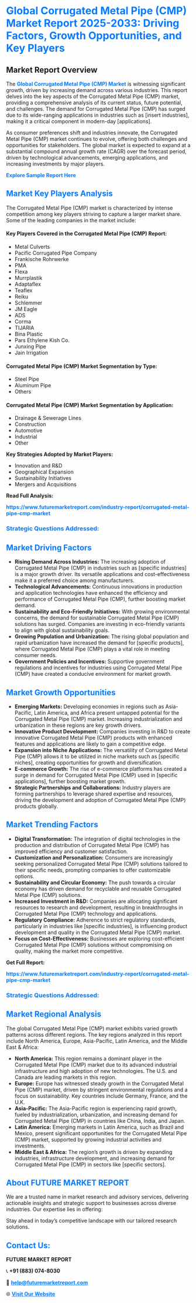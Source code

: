 <h1 style="color: #007BFF;">Global Corrugated Metal Pipe (CMP) Market Report 2025-2033: Driving Factors, Growth Opportunities, and Key Players</h1>

<section id="overview">
<h2>Market Report Overview</h2>
<p>The <a href="https://www.futuremarketreport.com/industry-report/corrugated-metal-pipe-cmp-market" style="color: #007BFF; text-decoration: none;"><strong>Global Corrugated Metal Pipe (CMP) Market</strong></a> is witnessing significant growth, driven by increasing demand across various industries. This report delves into the key aspects of the Corrugated Metal Pipe (CMP) market, providing a comprehensive analysis of its current status, future potential, and challenges. The demand for Corrugated Metal Pipe (CMP) has surged due to its wide-ranging applications in industries such as [insert industries], making it a critical component in modern-day [applications].</p>
<p>As consumer preferences shift and industries innovate, the Corrugated Metal Pipe (CMP) market continues to evolve, offering both challenges and opportunities for stakeholders. The global market is expected to expand at a substantial compound annual growth rate (CAGR) over the forecast period, driven by technological advancements, emerging applications, and increasing investments by major players.</p>
</section>

<section id="overview">
<p><a href="https://www.futuremarketreport.com/request-sample/reportId=58711" style="color: #007BFF; text-decoration: none;"><strong>Explore Sample Report Here</strong></a></p>
</section>

<section id="key-players">
<h2 style="color: #007BFF;">Market Key Players Analysis</h2>
<p>The Corrugated Metal Pipe (CMP) market is characterized by intense competition among key players striving to capture a larger market share. Some of the leading companies in the market include:</p>
<h4>Key Players Covered in the Corrugated Metal Pipe (CMP) Report:</h4>
<ul><li>Metal Culverts</li><li>Pacific Corrugated Pipe Company</li><li>Frankische Rohrwerke</li><li>PMA</li><li>Flexa</li><li>Murrplastik</li><li>Adaptaflex</li><li>Teaflex</li><li>Reiku</li><li>Schlemmer</li><li>JM Eagle</li><li>ADS</li><li>Corma</li><li>TIJARIA</li><li>Bina Plastic</li><li>Pars Ethylene Kish Co.</li><li>Junxing Pipe</li><li>Jain Irrigation</li></ul>
<h4>Corrugated Metal Pipe (CMP) Market Segmentation by Type:</h4>
<ul><li>Steel Pipe</li><li>Aluminum Pipe</li><li>Others</li></ul>

<h4>Corrugated Metal Pipe (CMP) Market Segmentation by Application:</h4>
<ul><li>Drainage &amp; Sewerage Lines</li><li>Construction</li><li>Automotive</li><li>Industrial</li><li>Other</li></ul>
<p><strong>Key Strategies Adopted by Market Players:</strong></p>
<ul>
<li>Innovation and R&D</li>
<li>Geographical Expansion</li>
<li>Sustainability Initiatives</li>
<li>Mergers and Acquisitions</li>
</ul>
</section>

<section>
<p><strong>Read Full Analysis: </strong></p><a href="https://www.futuremarketreport.com/industry-report/corrugated-metal-pipe-cmp-market" style="color: #007BFF; text-decoration: none;"><strong>https://www.futuremarketreport.com/industry-report/corrugated-metal-pipe-cmp-market</strong></a>
<h3 style="color: #007BFF;">Strategic Questions Addressed:</h3>
</section>

<section id="driving-factors">
<h2 style="color: #007BFF;">Market Driving Factors</h2>
<ul>
<li><strong>Rising Demand Across Industries:</strong> The increasing adoption of Corrugated Metal Pipe (CMP) in industries such as [specific industries] is a major growth driver. Its versatile applications and cost-effectiveness make it a preferred choice among manufacturers.</li>
<li><strong>Technological Advancements:</strong> Continuous innovations in production and application technologies have enhanced the efficiency and performance of Corrugated Metal Pipe (CMP), further boosting market demand.</li>
<li><strong>Sustainability and Eco-Friendly Initiatives:</strong> With growing environmental concerns, the demand for sustainable Corrugated Metal Pipe (CMP) solutions has surged. Companies are investing in eco-friendly variants to align with global sustainability goals.</li>
<li><strong>Growing Population and Urbanization:</strong> The rising global population and rapid urbanization have increased the demand for [specific products], where Corrugated Metal Pipe (CMP) plays a vital role in meeting consumer needs.</li>
<li><strong>Government Policies and Incentives:</strong> Supportive government regulations and incentives for industries using Corrugated Metal Pipe (CMP) have created a conducive environment for market growth.</li>
</ul>
</section>

<section id="growth-opportunities">
<h2 style="color: #007BFF;">Market Growth Opportunities</h2>
<ul>
<li><strong>Emerging Markets:</strong> Developing economies in regions such as Asia-Pacific, Latin America, and Africa present untapped potential for the Corrugated Metal Pipe (CMP) market. Increasing industrialization and urbanization in these regions are key growth drivers.</li>
<li><strong>Innovative Product Development:</strong> Companies investing in R&D to create innovative Corrugated Metal Pipe (CMP) products with enhanced features and applications are likely to gain a competitive edge.</li>
<li><strong>Expansion into Niche Applications:</strong> The versatility of Corrugated Metal Pipe (CMP) allows it to be utilized in niche markets such as [specific niches], creating opportunities for growth and diversification.</li>
<li><strong>E-commerce Growth:</strong> The rise of e-commerce platforms has created a surge in demand for Corrugated Metal Pipe (CMP) used in [specific applications], further boosting market growth.</li>
<li><strong>Strategic Partnerships and Collaborations:</strong> Industry players are forming partnerships to leverage shared expertise and resources, driving the development and adoption of Corrugated Metal Pipe (CMP) products globally.</li>
</ul>
</section>

<section id="trending-factors">
<h2 style="color: #007BFF;">Market Trending Factors</h2>
<ul>
<li><strong>Digital Transformation:</strong> The integration of digital technologies in the production and distribution of Corrugated Metal Pipe (CMP) has improved efficiency and customer satisfaction.</li>
<li><strong>Customization and Personalization:</strong> Consumers are increasingly seeking personalized Corrugated Metal Pipe (CMP) solutions tailored to their specific needs, prompting companies to offer customizable options.</li>
<li><strong>Sustainability and Circular Economy:</strong> The push towards a circular economy has driven demand for recyclable and reusable Corrugated Metal Pipe (CMP) solutions.</li>
<li><strong>Increased Investment in R&D:</strong> Companies are allocating significant resources to research and development, resulting in breakthroughs in Corrugated Metal Pipe (CMP) technology and applications.</li>
<li><strong>Regulatory Compliance:</strong> Adherence to strict regulatory standards, particularly in industries like [specific industries], is influencing product development and quality in the Corrugated Metal Pipe (CMP) market.</li>
<li><strong>Focus on Cost-Effectiveness:</strong> Businesses are exploring cost-efficient Corrugated Metal Pipe (CMP) solutions without compromising on quality, making the market more competitive.</li>
</ul>
</section>

<section>
<p><strong>Get Full Report: </strong></p><a href="https://www.futuremarketreport.com/industry-report/corrugated-metal-pipe-cmp-market" style="color: #007BFF; text-decoration: none;"><strong>https://www.futuremarketreport.com/industry-report/corrugated-metal-pipe-cmp-market</strong></a>
<h3 style="color: #007BFF;">Strategic Questions Addressed:</h3>
</section>


<section id="regional-analysis">
<h2 style="color: #007BFF;">Market Regional Analysis</h2>
<p>The global Corrugated Metal Pipe (CMP) market exhibits varied growth patterns across different regions. The key regions analyzed in this report include North America, Europe, Asia-Pacific, Latin America, and the Middle East & Africa:</p>
<ul>
<li><strong>North America:</strong> This region remains a dominant player in the Corrugated Metal Pipe (CMP) market due to its advanced industrial infrastructure and high adoption of new technologies. The U.S. and Canada are leading markets in this region.</li>
<li><strong>Europe:</strong> Europe has witnessed steady growth in the Corrugated Metal Pipe (CMP) market, driven by stringent environmental regulations and a focus on sustainability. Key countries include Germany, France, and the U.K.</li>
<li><strong>Asia-Pacific:</strong> The Asia-Pacific region is experiencing rapid growth, fueled by industrialization, urbanization, and increasing demand for Corrugated Metal Pipe (CMP) in countries like China, India, and Japan.</li>
<li><strong>Latin America:</strong> Emerging markets in Latin America, such as Brazil and Mexico, present significant opportunities for the Corrugated Metal Pipe (CMP) market, supported by growing industrial activities and investments.</li>
<li><strong>Middle East & Africa:</strong> The region’s growth is driven by expanding industries, infrastructure development, and increasing demand for Corrugated Metal Pipe (CMP) in sectors like [specific sectors].</li>
</ul>
</section>

<footer>
<h2 style="color: #007BFF;">About FUTURE MARKET REPORT</h2>
<p>We are a trusted name in market research and advisory services, delivering actionable insights and strategic support to businesses across diverse industries. Our expertise lies in offering:</p>

<p>Stay ahead in today’s competitive landscape with our tailored research solutions.</p>

<h2 style="color: #007BFF;">Contact Us:</h2>
<p><strong>FUTURE MARKET REPORT</strong></p>
<p>📞 <strong>+91 (883) 074-8030</strong></p>
<p>📧 <strong><a href="mailto:help@futuremarketreport.com" style="color: #007BFF;">help@futuremarketreport.com</a></strong></p>
<p>🌐 <strong><a href="https://www.futuremarketreport.com/" style="color: #007BFF;">Visit Our Website</a></strong></p>
</footer>